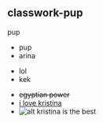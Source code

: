 ## classwork-pup
pup
* pup
* arina
+ lol
+ kek
* ~~egyptian power~~
* [i love kristina](vk.com/arina_rinrin)
* ![alt kristina is the best](http://risovach.ru/upload/2017/06/generator/nikolay-voronin_148591685_orig_.jpg)
